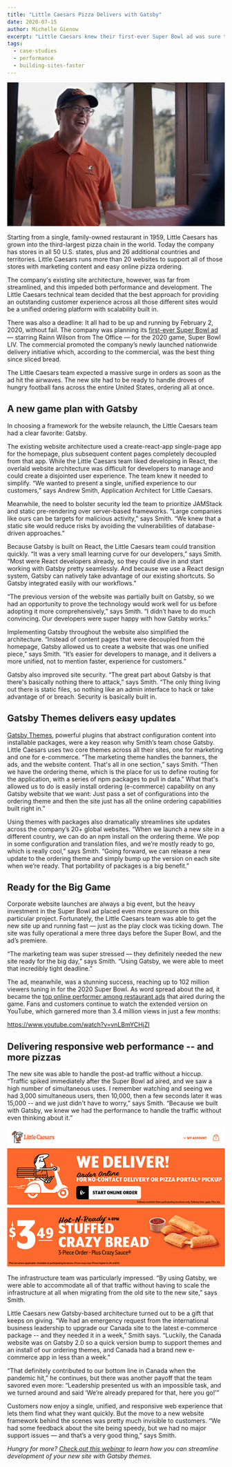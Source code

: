 ```yaml
---
title: "Little Caesars Pizza Delivers with Gatsby"
date: 2020-07-15
author: Michelle Gienow
excerpt: "Little Caesars knew their first-ever Super Bowl ad was sure to drive a huge spike in online orders from hungry customers. To ensure their website was ready for prime time, the third-largest pizza delivery company in the world built their new e-commerce platform using Gatsby."
tags:
  - case-studies
  - performance
  - building-sites-faster
---
```

![Actor Rainn Wilson as a Little Caesars employee delivering two pizzas](./little-caesars-delivery.jpg)

Starting from a single, family-owned restaurant in 1959, Little Caesars has grown into the third-largest pizza chain in the world. Today the company has stores in all 50 U.S. states, plus and 26 additional countries and territories. Little Caesars runs more than 20 websites to support all of those stores with marketing content and easy online pizza ordering.

The company's existing site architecture, however, was far from streamlined, and this impeded both performance and development. The Little Caesars technical team decided that the best approach for providing an outstanding customer experience across all those different sites would be a unified ordering platform with scalability built in.

There was also a deadline: It all had to be up and running by February 2, 2020, without fail. The company was planning its [first-ever Super Bowl ad](https://www.youtube.com/watch?v=p5u-vBV8NUU&list=PLNW319kQi_h9ANcXmvhI8u_2mQLUgoZbF&index=4) — starring Rainn Wilson from The Office — for the 2020 game, Super Bowl LIV. The commercial promoted the company’s newly launched nationwide delivery initiative which, according to the commercial, was the best thing since sliced bread.
 
The Little Caesars team expected a massive surge in orders as soon as the ad hit the airwaves. The new site had to be ready to handle droves of hungry football fans across the entire United States, ordering all at once.

## A new game plan with Gatsby
In choosing a framework for the website relaunch, the Little Caesars team had a clear favorite: Gatsby.

The existing website architecture used a create-react-app single-page app for the homepage, plus subsequent content pages completely decoupled from that app. While the Little Caesars team liked developing in React, the overlaid website architecture was difficult for developers to manage and could create a disjointed user experience. The team knew it needed to simplify. “We wanted to present a single, unified experience to our customers,” says Andrew Smith, Application Architect for Little Caesars. 

Meanwhile, the need to bolster security led the team to prioritize JAMStack and static pre-rendering over server-based frameworks. “Large companies like ours can be targets for malicious activity,” says Smith. “We knew that a static site would reduce risks by avoiding the vulnerabilities of database-driven approaches.” 

Because Gatsby is built on React, the Little Caesars team could transition quickly. “It was a very small learning curve for our developers,” says Smith. “Most were React developers already, so they could dive in and start working with Gatsby pretty seamlessly. And because we use a React design system, Gatsby can natively take advantage of our existing shortcuts. So Gatsby integrated easily with our workflows.”

“The previous version of the website was partially built on Gatsby, so we had an opportunity to prove the technology would work well for us before adopting it more comprehensively,” says Smith. “I didn’t have to do much convincing. Our developers were super happy with how Gatsby works.”

Implementing Gatsby throughout the website also simplified the architecture. “Instead of content pages that were decoupled from the homepage, Gatsby allowed us to create a website that was one unified piece,” says Smith. “It’s easier for developers to manage, and it delivers a more unified, not to mention faster, experience for customers.”

Gatsby also improved site security. “The great part about Gatsby is that there's basically nothing there to attack,” says Smith. “The only thing living out there is static files, so nothing like an admin interface to hack or take advantage of or breach. Security is basically built in. 

## Gatsby Themes delivers easy updates
[Gatsby Themes](https://www.gatsbyjs.org/docs/themes/), powerful plugins that abstract configuration content into installable packages, were a key reason why Smith’s team chose Gatsby. Little Caesars uses two core themes across all their sites, one for marketing and one for e-commerce. “The marketing theme handles the banners, the ads, and the website content. That's all in one section,” says Smith. “Then we have the ordering theme, which is the place for us to define routing for the application, with a series of npm packages to pull in data.” What that's allowed us to do is easily install ordering (e-commerce) capability on any Gatsby website that we want: Just pass a set of configurations into the ordering theme and then the site just has all the online ordering capabilities built right in.”

Using themes with packages also dramatically streamlines site updates across the company’s 20+ global websites. “When we launch a new site in a different country, we can do an npm install on the ordering theme. We pop in some configuration and translation files, and we’re mostly ready to go, which is really cool,” says Smith. “Going forward, we can release a new update to the ordering theme and simply bump up the version on each site when we’re ready. That portability of packages is a big benefit.”

## Ready for the Big Game
Corporate website launches are always a big event, but the heavy investment in the Super Bowl ad placed even more pressure on this particular project. Fortunately, the Little Caesars team was able to get the new site up and running fast — just as the play clock was ticking down. The site was fully operational a mere three days before the Super Bowl, and the ad’s premiere. 
 
“The marketing team was super stressed — they definitely needed the new site ready for the big day,” says Smith. “Using Gatsby, we were able to meet that incredibly tight deadline.”
 
The ad, meanwhile, was a stunning success, reaching up to 102 million viewers tuning in for the 2020 Super Bowl. As word spread about the ad, it became the [top online performer among restaurant ads](http://www.edo.com/insights/superbowl_liv/) that aired during the game. Fans and customers continue to watch the extended version on YouTube, which garnered more than 3.4 million views in just a few months:

https://www.youtube.com/watch?v=vnLBmYCHjZI

## Delivering responsive web performance -- and more pizzas
The new site was able to handle the post-ad traffic without a hiccup. “Traffic spiked immediately after the Super Bowl ad aired, and we saw a high number of simultaneous uses. I remember watching and seeing we had 3,000 simultaneous users, then 10,000, then a few seconds later it was 15,000 -- and we just didn't have to worry,” says Smith. “Because we built with Gatsby, we knew we had the performance to handle the traffic without even thinking about it.”

![landing page for Little Caesars](./landing-page-little-caesars.png)

The infrastructure team was particularly impressed. “By using Gatsby, we were able to accommodate all of that traffic without having to scale the infrastructure at all when migrating from the old site to the new site,” says Smith.

Little Caesars new Gatsby-based architecture turned out to be a gift that keeps on giving. “We had an emergency request from the international business leadership to upgrade our Canada site to the latest e-commerce package -- and they needed it in a week,” Smith says. “Luckily, the Canada website was on Gatsby 2.0 so a quick version bump to support themes and an install of our ordering themes, and Canada had a brand new e-commerce app in less than a week.”

“That definitely contributed to our bottom line in Canada when the pandemic hit,” he continues, but there was another payoff that the team savored even more: “Leadership presented us with an impossible task, and we turned around and said ‘We’re already prepared for that, here you go!’”

Customers now enjoy a single, unified, and responsive web experience that lets them find what they want quickly. But the move to a new website framework behind the scenes was pretty much invisible to customers. “We had some feedback about the site being speedy, but we had no major support issues — and that’s a very good thing,” says Smith.

_Hungry for more? [Check out this webinar](https://www.gatsbyjs.com/gatsby-themes/) to learn how you can streamline development of your new site with Gatsby themes._
